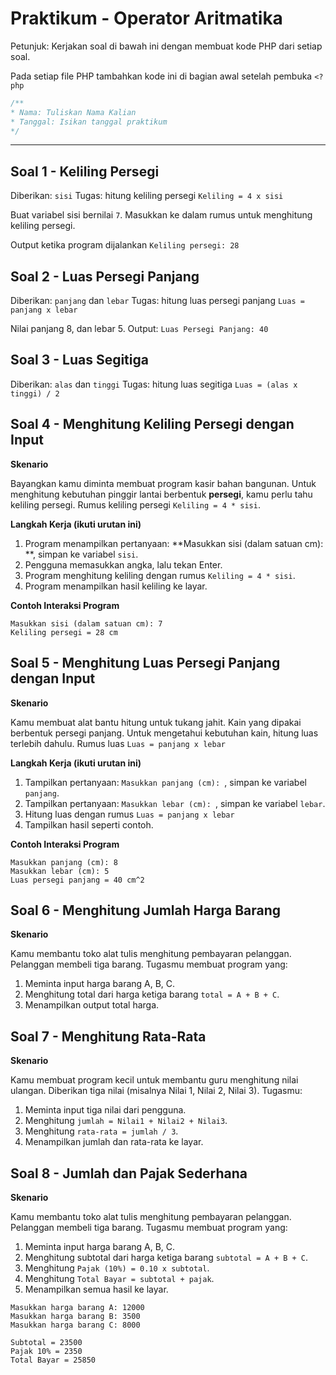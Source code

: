 # Praktikum - Operator Aritmatika

Petunjuk: Kerjakan soal di bawah ini dengan membuat kode PHP dari setiap soal.

Pada setiap file PHP tambahkan kode ini di bagian awal setelah pembuka `<?php`

```php
/**
* Nama: Tuliskan Nama Kalian
* Tanggal: Isikan tanggal praktikum
*/
```

---

## Soal 1 - Keliling Persegi

Diberikan: `sisi`
Tugas: hitung keliling persegi `Keliling = 4 x sisi`

Buat variabel sisi bernilai `7`.
Masukkan ke dalam rumus untuk menghitung keliling persegi.

Output ketika program dijalankan
`Keliling persegi: 28`

## Soal 2 - Luas Persegi Panjang

Diberikan: `panjang` dan `lebar`
Tugas: hitung luas persegi panjang `Luas = panjang x lebar`

Nilai panjang 8, dan lebar 5.
Output: `Luas Persegi Panjang: 40`

## Soal 3 - Luas Segitiga

Diberikan: `alas` dan `tinggi`
Tugas: hitung luas segitiga `Luas = (alas x tinggi) / 2`

## Soal 4 - Menghitung Keliling Persegi dengan Input

**Skenario**

Bayangkan kamu diminta membuat program kasir bahan bangunan. Untuk menghitung kebutuhan pinggir lantai berbentuk **persegi**, kamu perlu tahu keliling persegi. Rumus keliling persegi `Keliling = 4 * sisi`.

**Langkah Kerja (ikuti urutan ini)**

1. Program menampilkan pertanyaan: **Masukkan sisi (dalam satuan cm): **, simpan ke variabel `sisi`.
2. Pengguna memasukkan angka, lalu tekan Enter.
3. Program menghitung keliling dengan rumus `Keliling = 4 * sisi`.
4. Program menampilkan hasil keliling ke layar.

**Contoh Interaksi Program**

```
Masukkan sisi (dalam satuan cm): 7
Keliling persegi = 28 cm
```

## Soal 5 - Menghitung Luas Persegi Panjang dengan Input

**Skenario**

Kamu membuat alat bantu hitung untuk tukang jahit. Kain yang dipakai berbentuk persegi panjang. Untuk mengetahui kebutuhan kain, hitung luas terlebih dahulu. Rumus luas `Luas = panjang x lebar`

**Langkah Kerja (ikuti urutan ini)**

1. Tampilkan pertanyaan: `Masukkan panjang (cm): `, simpan ke variabel `panjang`.
2. Tampilkan pertanyaan: `Masukkan lebar (cm): `, simpan ke variabel `lebar`.
3. Hitung luas dengan rumus `Luas = panjang x lebar`
4. Tampilkan hasil seperti contoh.

**Contoh Interaksi Program**

```
Masukkan panjang (cm): 8
Masukkan lebar (cm): 5
Luas persegi panjang = 40 cm^2
```

## Soal 6 - Menghitung Jumlah Harga Barang

**Skenario**

Kamu membantu toko alat tulis menghitung pembayaran pelanggan. Pelanggan membeli tiga barang. Tugasmu membuat program yang:

1. Meminta input harga barang A, B, C.
2. Menghitung total dari harga ketiga barang `total = A + B + C`.
3. Menampilkan output total harga.

## Soal 7 - Menghitung Rata-Rata

**Skenario**

Kamu membuat program kecil untuk membantu guru menghitung nilai ulangan. Diberikan tiga nilai (misalnya Nilai 1, Nilai 2, Nilai 3). Tugasmu:

1. Meminta input tiga nilai dari pengguna.
2. Menghitung `jumlah = Nilai1 + Nilai2 + Nilai3`.
3. Menghitung `rata-rata = jumlah / 3`.
4. Menampilkan jumlah dan rata-rata ke layar.

## Soal 8 - Jumlah dan Pajak Sederhana

**Skenario**

Kamu membantu toko alat tulis menghitung pembayaran pelanggan. Pelanggan membeli tiga barang. Tugasmu membuat program yang:

1. Meminta input harga barang A, B, C.
2. Menghitung subtotal dari harga ketiga barang `subtotal = A + B + C`.
3. Menghitung `Pajak (10%) = 0.10 x subtotal`.
4. Menghitung `Total Bayar = subtotal + pajak`.
5. Menampilkan semua hasil ke layar.

```
Masukkan harga barang A: 12000
Masukkan harga barang B: 3500
Masukkan harga barang C: 8000

Subtotal = 23500
Pajak 10% = 2350
Total Bayar = 25850
```
